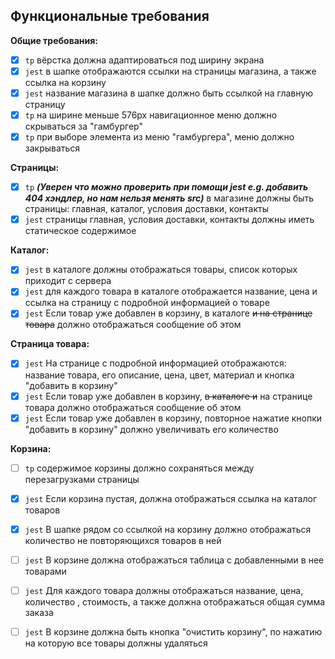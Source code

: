 ## Функциональные требования

**Общие требования:**
- [x] `tp` вёрстка должна адаптироваться под ширину экрана
- [x] `jest` в шапке отображаются ссылки на страницы магазина, а также ссылка на корзину
- [x] `jest` название магазина в шапке должно быть ссылкой на главную страницу
- [x] `tp` на ширине меньше 576px навигационное меню должно скрываться за "гамбургер"
- [x] `tp` при выборе элемента из меню "гамбургера", меню должно закрываться

**Страницы:**
- [x] `tp` __*(Уверен что можно проверить при помощи jest e.g. добавить 404 хэндлер, но нам нельзя менять src)*__ в магазине должны быть страницы: главная, каталог, условия доставки, контакты
- [x] `jest` страницы главная, условия доставки, контакты должны иметь статическое содержимое

**Каталог:**
- [x] `jest` в каталоге должны отображаться товары, список которых приходит с сервера
- [x] `jest` для каждого товара в каталоге отображается название, цена и ссылка на страницу с подробной информацией о товаре
- [x] `jest` Если товар уже добавлен в корзину, в каталоге ~~и на странице товара~~ должно отображаться сообщение об этом

**Страница товара:**
- [x] `jest` На странице с подробной информацией отображаются: название товара, его описание, цена, цвет, материал и кнопка "добавить в корзину"
- [x] `jest` Если товар уже добавлен в корзину, ~~в каталоге и~~ на странице товара должно отображаться сообщение об этом
- [x] `jest` Если товар уже добавлен в корзину, повторное нажатие кнопки "добавить в корзину" должно увеличивать его количество

**Корзина:**
- [ ] `tp` содержимое корзины должно сохраняться между перезагрузками страницы
- [x] `jest` Если корзина пустая, должна отображаться ссылка на каталог товаров
- [x] `jest` В шапке рядом со ссылкой на корзину должно отображаться количество не повторяющихся товаров в ней
- [ ] `jest` В корзине должна отображаться таблица с добавленными в нее товарами
- [ ] `jest` Для каждого товара должны отображаться название, цена, количество , стоимость, а также должна отображаться общая сумма заказа
- [ ] `jest` В корзине должна быть кнопка "очистить корзину", по нажатию на которую все товары должны удаляться

